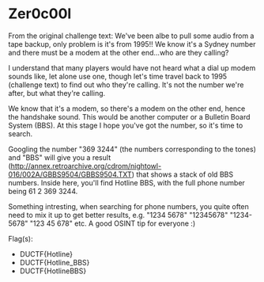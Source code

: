 Zer0c00l
============

From the original challenge text: We've been albe to pull some audio from a tape backup, only problem is it's from 1995!! We know it's a Sydney number and there must be a modem at the other end...who are they calling?

I understand that many players would have not heard what a dial up modem sounds like, let alone use one, though let's time travel back to 1995 (challenge text) to find out who they're calling. It's not the number we're after, but what they're calling.

We know that it's a modem, so there's a modem on the other end, hence the handshake sound. This would be another computer or a Bulletin Board System (BBS). At this stage I hope you've got the number, so it's time to search.

Googling the number "369 3244" (the numbers corresponding to the tones) and "BBS" will give you a result (http://annex.retroarchive.org/cdrom/nightowl-016/002A/GBBS9504/GBBS9504.TXT) that shows a stack of old BBS numbers. Inside here, you'll find Hotline BBS, with the full phone number being 61 2 369 3244.

Something intresting, when searching for phone numbers, you quite often need to mix it up to get better results, e.g. "1234 5678" "12345678" "1234-5678" "123 45 678" etc. A good OSINT tip for everyone :)


Flag(s):

  - DUCTF{Hotline}
  - DUCTF{Hotline_BBS}
  - DUCTF{HotlineBBS}
